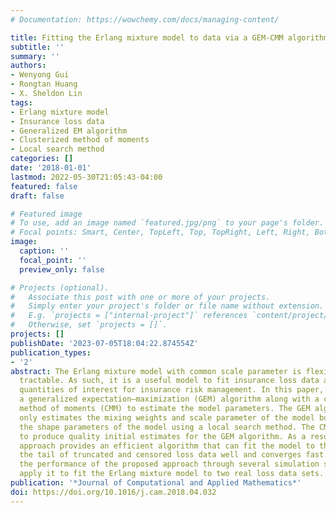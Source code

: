 ```yaml
---
# Documentation: https://wowchemy.com/docs/managing-content/

title: Fitting the Erlang mixture model to data via a GEM-CMM algorithm
subtitle: ''
summary: ''
authors:
- Wenyong Gui
- Rongtan Huang
- X. Sheldon Lin
tags:
- Erlang mixture model
- Insurance loss data
- Generalized EM algorithm
- Clusterized method of moments
- Local search method
categories: []
date: '2018-01-01'
lastmod: 2022-05-30T21:05:43-04:00
featured: false
draft: false

# Featured image
# To use, add an image named `featured.jpg/png` to your page's folder.
# Focal points: Smart, Center, TopLeft, Top, TopRight, Left, Right, BottomLeft, Bottom, BottomRight.
image:
  caption: ''
  focal_point: ''
  preview_only: false

# Projects (optional).
#   Associate this post with one or more of your projects.
#   Simply enter your project's folder or file name without extension.
#   E.g. `projects = ["internal-project"]` references `content/project/deep-learning/index.md`.
#   Otherwise, set `projects = []`.
projects: []
publishDate: '2023-07-05T18:04:22.874554Z'
publication_types:
- '2'
abstract: The Erlang mixture model with common scale parameter is flexible and analytically
  tractable. As such, it is a useful model to fit insurance loss data and to calculate
  quantities of interest for insurance risk management. In this paper, we propose
  a generalized expectation–maximization (GEM) algorithm along with a clusterized
  method of moments (CMM) to estimate the model parameters. The GEM algorithm not
  only estimates the mixing weights and scale parameter of the model but also estimates
  the shape parameters of the model using a local search method. The CMM method enables
  to produce quality initial estimates for the GEM algorithm. As a result, the proposed
  approach provides an efficient algorithm that can fit the model to the body and
  the tail of truncated and censored loss data well and converges fast. We examine
  the performance of the proposed approach through several simulation studies and
  apply it to fit the Erlang mixture model to two real loss data sets.
publication: '*Journal of Computational and Applied Mathematics*'
doi: https://doi.org/10.1016/j.cam.2018.04.032
---
```

